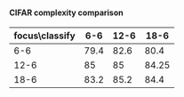 #### CIFAR complexity comparison 


| focus\classify | 6-6 | 12-6  | 18-6 |
| ---- | ---- | --- |  ---- | 
| 6-6 | 79.4 | 82.6  | 80.4 |
| 12-6 | 85 | 85 | 84.25 |
| 18-6 | 83.2 | 85.2 | 84.4 |
